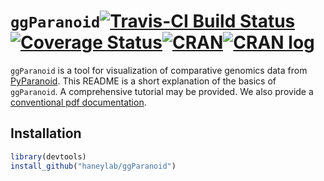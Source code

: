 


# `ggParanoid`[![Travis-CI Build Status](https://travis-ci.org/haneylab/ggParanoid.svg?branch=master)](https://travis-ci.org/haneylab/ggParanoid)[![Coverage Status](https://img.shields.io/codecov/c/github/haneylab/ggParanoid/master.svg)](https://codecov.io/github/haneylab/ggParanoid?branch=master)[![CRAN](http://www.r-pkg.org/badges/version/ggParanoid)](https://cran.r-project.org/package=ggParanoid)[![CRAN log](https://cranlogs.r-pkg.org/badges/ggParanoid)](https://www.rdocumentation.org/packages/ggParanoid)

`ggParanoid` is a tool for visualization of comparative genomics data from [PyParanoid](https://github.com/ryanmelnyk/PyParanoid).
This README is a short explanation of the basics of `ggParanoid`.
A comprehensive tutorial may be provided.
We also provide a [conventional pdf documentation](ggParanoid.pdf).


## Installation

```r
library(devtools)
install_github("haneylab/ggParanoid")
```
